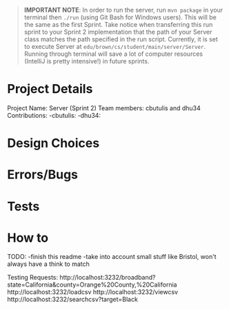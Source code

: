 > **IMPORTANT NOTE**: In order to run the server, run `mvn package` in your terminal then `./run` (using Git Bash for Windows users). This will be the same as the first Sprint. Take notice when transferring this run sprint to your Sprint 2 implementation that the path of your Server class matches the path specified in the run script. Currently, it is set to execute Server at `edu/brown/cs/student/main/server/Server`. Running through terminal will save a lot of computer resources (IntelliJ is pretty intensive!) in future sprints.

# Project Details
Project Name: Server (Sprint 2)
Team members: cbutulis and dhu34
Contributions: 
    -cbutulis: 
    -dhu34: 

# Design Choices

# Errors/Bugs

# Tests

# How to

TODO:
-finish this readme
-take into account small stuff like Bristol, won't always have a think to match

Testing Requests:
http://localhost:3232/broadband?state=California&county=Orange%20County,%20California
http://localhost:3232/loadcsv
http://localhost:3232/viewcsv
http://localhost:3232/searchcsv?target=Black